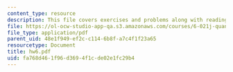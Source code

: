 ```yaml
---
content_type: resource
description: This file covers exercises and problems along with reading and announcements.
file: https://ol-ocw-studio-app-qa.s3.amazonaws.com/courses/6-021j-quantitative-physiology-cells-and-tissues-fall-2004/fa768d461f96d3694f1cde02e1fc29b4_hw6.pdf
file_type: application/pdf
parent_uid: 48e1f949-ef2c-c114-6b8f-a7c4f1f23a65
resourcetype: Document
title: hw6.pdf
uid: fa768d46-1f96-d369-4f1c-de02e1fc29b4
---
```

